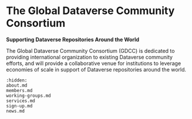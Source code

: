 # The Global Dataverse Community Consortium

**Supporting Dataverse Repositories Around the World**

The Global Dataverse Community Consortium (GDCC) is dedicated to providing international organization to existing Dataverse community efforts, and will provide a collaborative venue for institutions to leverage economies of scale in support of Dataverse repositories around the world.

```{toctree}
:hidden:
about.md
members.md
working-groups.md
services.md
sign-up.md
news.md
```

